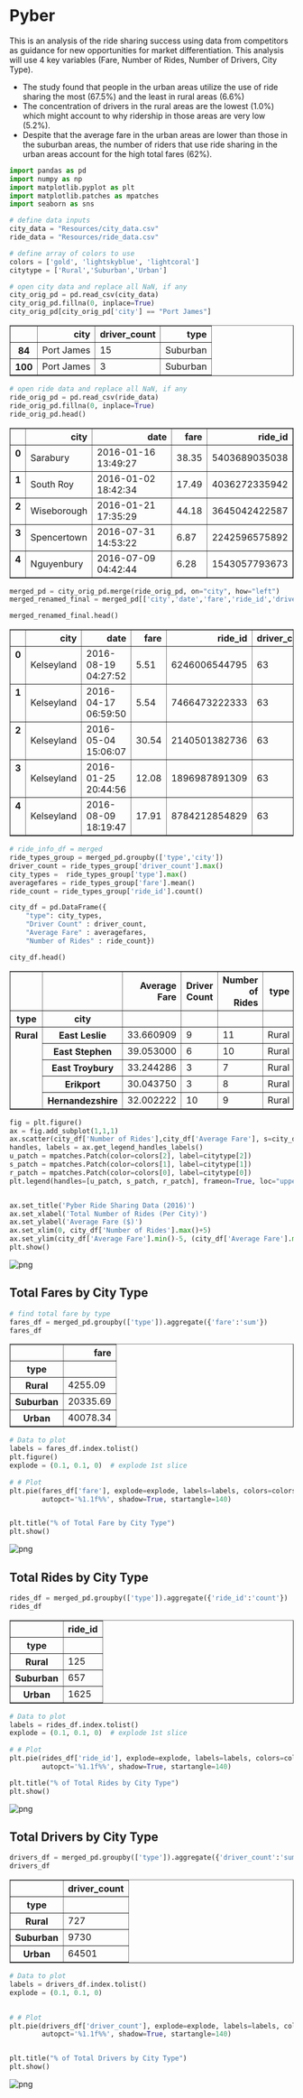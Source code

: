 
# Pyber

This is an analysis of the ride sharing success using data from competitors as guidance for new opportunities for market differentiation.  This analysis will use 4 key variables (Fare, Number of Rides, Number of Drivers, City Type).

* The study found that people in the urban areas utilize the use of ride sharing the most (67.5%) and the least in rural areas (6.6%)
* The concentration of drivers in the rural areas are the lowest (1.0%) which might account to why ridership in those areas are very low (5.2%).
* Despite that the average fare in the urban areas are lower than those in the suburban areas, the number of riders that use ride sharing in the urban areas account for the high total fares (62%).



```python
import pandas as pd
import numpy as np
import matplotlib.pyplot as plt
import matplotlib.patches as mpatches
import seaborn as sns
```


```python
# define data inputs
city_data = "Resources/city_data.csv"
ride_data = "Resources/ride_data.csv"

# define array of colors to use
colors = ['gold', 'lightskyblue', 'lightcoral']
citytype = ['Rural','Suburban','Urban']
```


```python
# open city data and replace all NaN, if any
city_orig_pd = pd.read_csv(city_data)
city_orig_pd.fillna(0, inplace=True)
city_orig_pd[city_orig_pd['city'] == "Port James"]
```




<div>
<style>
    .dataframe thead tr:only-child th {
        text-align: right;
    }

    .dataframe thead th {
        text-align: left;
    }

    .dataframe tbody tr th {
        vertical-align: top;
    }
</style>
<table border="1" class="dataframe">
  <thead>
    <tr style="text-align: right;">
      <th></th>
      <th>city</th>
      <th>driver_count</th>
      <th>type</th>
    </tr>
  </thead>
  <tbody>
    <tr>
      <th>84</th>
      <td>Port James</td>
      <td>15</td>
      <td>Suburban</td>
    </tr>
    <tr>
      <th>100</th>
      <td>Port James</td>
      <td>3</td>
      <td>Suburban</td>
    </tr>
  </tbody>
</table>
</div>




```python
# open ride data and replace all NaN, if any
ride_orig_pd = pd.read_csv(ride_data)
ride_orig_pd.fillna(0, inplace=True)
ride_orig_pd.head()
```




<div>
<style>
    .dataframe thead tr:only-child th {
        text-align: right;
    }

    .dataframe thead th {
        text-align: left;
    }

    .dataframe tbody tr th {
        vertical-align: top;
    }
</style>
<table border="1" class="dataframe">
  <thead>
    <tr style="text-align: right;">
      <th></th>
      <th>city</th>
      <th>date</th>
      <th>fare</th>
      <th>ride_id</th>
    </tr>
  </thead>
  <tbody>
    <tr>
      <th>0</th>
      <td>Sarabury</td>
      <td>2016-01-16 13:49:27</td>
      <td>38.35</td>
      <td>5403689035038</td>
    </tr>
    <tr>
      <th>1</th>
      <td>South Roy</td>
      <td>2016-01-02 18:42:34</td>
      <td>17.49</td>
      <td>4036272335942</td>
    </tr>
    <tr>
      <th>2</th>
      <td>Wiseborough</td>
      <td>2016-01-21 17:35:29</td>
      <td>44.18</td>
      <td>3645042422587</td>
    </tr>
    <tr>
      <th>3</th>
      <td>Spencertown</td>
      <td>2016-07-31 14:53:22</td>
      <td>6.87</td>
      <td>2242596575892</td>
    </tr>
    <tr>
      <th>4</th>
      <td>Nguyenbury</td>
      <td>2016-07-09 04:42:44</td>
      <td>6.28</td>
      <td>1543057793673</td>
    </tr>
  </tbody>
</table>
</div>




```python
merged_pd = city_orig_pd.merge(ride_orig_pd, on="city", how="left")
merged_renamed_final = merged_pd[['city','date','fare','ride_id','driver_count','type']]

merged_renamed_final.head()
```




<div>
<style>
    .dataframe thead tr:only-child th {
        text-align: right;
    }

    .dataframe thead th {
        text-align: left;
    }

    .dataframe tbody tr th {
        vertical-align: top;
    }
</style>
<table border="1" class="dataframe">
  <thead>
    <tr style="text-align: right;">
      <th></th>
      <th>city</th>
      <th>date</th>
      <th>fare</th>
      <th>ride_id</th>
      <th>driver_count</th>
      <th>type</th>
    </tr>
  </thead>
  <tbody>
    <tr>
      <th>0</th>
      <td>Kelseyland</td>
      <td>2016-08-19 04:27:52</td>
      <td>5.51</td>
      <td>6246006544795</td>
      <td>63</td>
      <td>Urban</td>
    </tr>
    <tr>
      <th>1</th>
      <td>Kelseyland</td>
      <td>2016-04-17 06:59:50</td>
      <td>5.54</td>
      <td>7466473222333</td>
      <td>63</td>
      <td>Urban</td>
    </tr>
    <tr>
      <th>2</th>
      <td>Kelseyland</td>
      <td>2016-05-04 15:06:07</td>
      <td>30.54</td>
      <td>2140501382736</td>
      <td>63</td>
      <td>Urban</td>
    </tr>
    <tr>
      <th>3</th>
      <td>Kelseyland</td>
      <td>2016-01-25 20:44:56</td>
      <td>12.08</td>
      <td>1896987891309</td>
      <td>63</td>
      <td>Urban</td>
    </tr>
    <tr>
      <th>4</th>
      <td>Kelseyland</td>
      <td>2016-08-09 18:19:47</td>
      <td>17.91</td>
      <td>8784212854829</td>
      <td>63</td>
      <td>Urban</td>
    </tr>
  </tbody>
</table>
</div>




```python
# ride_info_df = merged
ride_types_group = merged_pd.groupby(['type','city'])
driver_count = ride_types_group['driver_count'].max()
city_types =  ride_types_group['type'].max()
averagefares = ride_types_group['fare'].mean()
ride_count = ride_types_group['ride_id'].count()

city_df = pd.DataFrame({
    "type": city_types,
    "Driver Count" : driver_count,
    "Average Fare" : averagefares,
    "Number of Rides" : ride_count})

city_df.head()
```




<div>
<style>
    .dataframe thead tr:only-child th {
        text-align: right;
    }

    .dataframe thead th {
        text-align: left;
    }

    .dataframe tbody tr th {
        vertical-align: top;
    }
</style>
<table border="1" class="dataframe">
  <thead>
    <tr style="text-align: right;">
      <th></th>
      <th></th>
      <th>Average Fare</th>
      <th>Driver Count</th>
      <th>Number of Rides</th>
      <th>type</th>
    </tr>
    <tr>
      <th>type</th>
      <th>city</th>
      <th></th>
      <th></th>
      <th></th>
      <th></th>
    </tr>
  </thead>
  <tbody>
    <tr>
      <th rowspan="5" valign="top">Rural</th>
      <th>East Leslie</th>
      <td>33.660909</td>
      <td>9</td>
      <td>11</td>
      <td>Rural</td>
    </tr>
    <tr>
      <th>East Stephen</th>
      <td>39.053000</td>
      <td>6</td>
      <td>10</td>
      <td>Rural</td>
    </tr>
    <tr>
      <th>East Troybury</th>
      <td>33.244286</td>
      <td>3</td>
      <td>7</td>
      <td>Rural</td>
    </tr>
    <tr>
      <th>Erikport</th>
      <td>30.043750</td>
      <td>3</td>
      <td>8</td>
      <td>Rural</td>
    </tr>
    <tr>
      <th>Hernandezshire</th>
      <td>32.002222</td>
      <td>10</td>
      <td>9</td>
      <td>Rural</td>
    </tr>
  </tbody>
</table>
</div>




```python
fig = plt.figure()
ax = fig.add_subplot(1,1,1)
ax.scatter(city_df['Number of Rides'],city_df['Average Fare'], s=city_df['Driver Count']*6, marker="o",facecolor=city_df.type.map({citytype[2]: colors[2], citytype[0]: colors[0], citytype[1]: colors[1]}), alpha=0.7, edgecolors="black", linewidth=1) 
handles, labels = ax.get_legend_handles_labels()
u_patch = mpatches.Patch(color=colors[2], label=citytype[2])
s_patch = mpatches.Patch(color=colors[1], label=citytype[1])
r_patch = mpatches.Patch(color=colors[0], label=citytype[0])
plt.legend(handles=[u_patch, s_patch, r_patch], frameon=True, loc="upper right")


ax.set_title('Pyber Ride Sharing Data (2016)')
ax.set_xlabel('Total Number of Rides (Per City)')
ax.set_ylabel('Average Fare ($)')
ax.set_xlim(0, city_df['Number of Rides'].max()+5)
ax.set_ylim(city_df['Average Fare'].min()-5, (city_df['Average Fare'].max() + 5))
plt.show()
```


![png](output_7_0.png)


## Total Fares by City Type


```python
# find total fare by type
fares_df = merged_pd.groupby(['type']).aggregate({'fare':'sum'})
fares_df
```




<div>
<style>
    .dataframe thead tr:only-child th {
        text-align: right;
    }

    .dataframe thead th {
        text-align: left;
    }

    .dataframe tbody tr th {
        vertical-align: top;
    }
</style>
<table border="1" class="dataframe">
  <thead>
    <tr style="text-align: right;">
      <th></th>
      <th>fare</th>
    </tr>
    <tr>
      <th>type</th>
      <th></th>
    </tr>
  </thead>
  <tbody>
    <tr>
      <th>Rural</th>
      <td>4255.09</td>
    </tr>
    <tr>
      <th>Suburban</th>
      <td>20335.69</td>
    </tr>
    <tr>
      <th>Urban</th>
      <td>40078.34</td>
    </tr>
  </tbody>
</table>
</div>




```python
# Data to plot
labels = fares_df.index.tolist()
plt.figure()
explode = (0.1, 0.1, 0)  # explode 1st slice
 
# # Plot
plt.pie(fares_df['fare'], explode=explode, labels=labels, colors=colors,
        autopct='%1.1f%%', shadow=True, startangle=140)


plt.title("% of Total Fare by City Type") 
plt.show()
```


![png](output_10_0.png)


## Total Rides by City Type


```python
rides_df = merged_pd.groupby(['type']).aggregate({'ride_id':'count'})
rides_df
```




<div>
<style>
    .dataframe thead tr:only-child th {
        text-align: right;
    }

    .dataframe thead th {
        text-align: left;
    }

    .dataframe tbody tr th {
        vertical-align: top;
    }
</style>
<table border="1" class="dataframe">
  <thead>
    <tr style="text-align: right;">
      <th></th>
      <th>ride_id</th>
    </tr>
    <tr>
      <th>type</th>
      <th></th>
    </tr>
  </thead>
  <tbody>
    <tr>
      <th>Rural</th>
      <td>125</td>
    </tr>
    <tr>
      <th>Suburban</th>
      <td>657</td>
    </tr>
    <tr>
      <th>Urban</th>
      <td>1625</td>
    </tr>
  </tbody>
</table>
</div>




```python
# Data to plot
labels = rides_df.index.tolist()
explode = (0.1, 0.1, 0)  # explode 1st slice
 
# # Plot
plt.pie(rides_df['ride_id'], explode=explode, labels=labels, colors=colors,
        autopct='%1.1f%%', shadow=True, startangle=140)

plt.title("% of Total Rides by City Type") 
plt.show()
```


![png](output_13_0.png)


## Total Drivers by City Type


```python
drivers_df = merged_pd.groupby(['type']).aggregate({'driver_count':'sum'})
drivers_df
```




<div>
<style>
    .dataframe thead tr:only-child th {
        text-align: right;
    }

    .dataframe thead th {
        text-align: left;
    }

    .dataframe tbody tr th {
        vertical-align: top;
    }
</style>
<table border="1" class="dataframe">
  <thead>
    <tr style="text-align: right;">
      <th></th>
      <th>driver_count</th>
    </tr>
    <tr>
      <th>type</th>
      <th></th>
    </tr>
  </thead>
  <tbody>
    <tr>
      <th>Rural</th>
      <td>727</td>
    </tr>
    <tr>
      <th>Suburban</th>
      <td>9730</td>
    </tr>
    <tr>
      <th>Urban</th>
      <td>64501</td>
    </tr>
  </tbody>
</table>
</div>




```python
# Data to plot
labels = drivers_df.index.tolist()
explode = (0.1, 0.1, 0) 
 

# # Plot
plt.pie(drivers_df['driver_count'], explode=explode, labels=labels, colors=colors,
        autopct='%1.1f%%', shadow=True, startangle=140)


plt.title("% of Total Drivers by City Type") 
plt.show()
```


![png](output_16_0.png)

